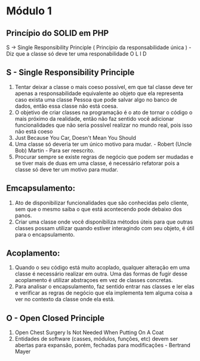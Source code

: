 # Módulo 1

## Princípio do SOLID em PHP
S -> Single Responsibility Principle ( Princípio da responsabilidade única ) - Diz que a classe só deve ter uma responabilidade
O
L
I
D

## S - Single Responsibility Principle
1. Tentar deixar a classe o mais coeso possível, em que tal classe deve ter apenas a responsabilidade equivalente ao objeto que ela representa
caso exista uma classe Pessoa que pode salvar algo no banco de dados, então essa classe não está coesa.
2. O objetivo de criar classes na programação é o ato de tornar o código o mais próximo da realidade, então não faz sentido você
adicionar funcionalidades que não seria possível realizar no mundo real, pois isso não está coeso
3. Just Because You Car, Doesn't Mean You Should
4. Uma classe só deveria ter um único motivo para mudar. - Robert (Uncle Bob) Martin - Para ser reescrito.
5. Procurar sempre se existe regras de negócio que podem ser mudadas e se tiver mais de duas em uma classe, é necessário refatorar
pois a classe só deve ter um motivo para mudar.

## Emcapsulamento:
1. Ato de disponibilizar funcionalidades que são conhecidas pelo cliente, sem que o mesmo saiba o que está acontecendo pode debaixo dos panos.
2. Criar uma classe onde você disponibiliza métodos úteis para que outras classes possam utilizar quando estiver interagindo com seu objeto, é útil para o 
encapsulamento.

## Acoplamento:
1. Quando o seu código está muito acoplado, qualquer alteração em uma classe é necessário realizar em outra. Uma das formas de fugir desse 
acoplamento é utilizar abstraçoes em vez de classes concretas.
2. Para analisar o encapsulamento, faz sentido entrar nas classes e ler elas e verificar as regras de negócio que ela implementa tem alguma
coisa a ver no contexto da classe onde ela está.

## O - Open Closed Principle
1. Open Chest Surgery Is Not Needed When Putting On A Coat
2. Entidades de software (casses, módulos, funções, etc) devem ser abertas para expansão, porém, fechadas para modificações - Bertrand Mayer

